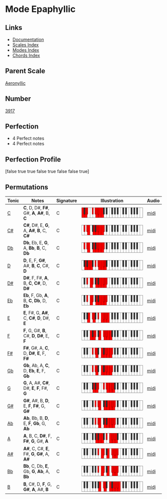 # Mode Epaphyllic

## Links

- [Documentation](index.md)
- [Scales Index](Scales.md)
- [Modes Index](Modes.md)
- [Chords Index](Chords.md)

## Parent Scale

[Aeronyllic](ScaleAeronyllic.md)

## Number

[3917](https://ianring.com/musictheory/scales/3917)

## Perfection

- 4 Perfect notes
- 4 Perfect notes

## Perfection Profile

[false true true false true false false true]

## Permutations

| Tonic | Notes | Signature | Illustration | Audio |
|-------|-------|-----------|--------------|-------|
| [C](ModeCNaturalEpaphyllic.md) | **C**, D, D#, **F#**, G#, **A**, **A#**, B, **C** | C | ![CNaturalEpaphyllic](ModeCNaturalEpaphyllic.png) | [midi](https://github.com/edipermadi/music/blob/main/docs/ModeCNaturalEpaphyllic.mid?raw=true) |
| [C#](ModeCSharpEpaphyllic.md) | **C#**, D#, E, **G**, A, **A#**, **B**, C, **C#** | C | ![CSharpEpaphyllic](ModeCSharpEpaphyllic.png) | [midi](https://github.com/edipermadi/music/blob/main/docs/ModeCSharpEpaphyllic.mid?raw=true) |
| [Db](ModeDFlatEpaphyllic.md) | **Db**, Eb, E, **G**, A, **Bb**, **B**, C, **Db** | C | ![DFlatEpaphyllic](ModeDFlatEpaphyllic.png) | [midi](https://github.com/edipermadi/music/blob/main/docs/ModeDFlatEpaphyllic.mid?raw=true) |
| [D](ModeDNaturalEpaphyllic.md) | **D**, E, F, **G#**, A#, **B**, **C**, C#, **D** | C | ![DNaturalEpaphyllic](ModeDNaturalEpaphyllic.png) | [midi](https://github.com/edipermadi/music/blob/main/docs/ModeDNaturalEpaphyllic.mid?raw=true) |
| [D#](ModeDSharpEpaphyllic.md) | **D#**, F, F#, **A**, B, **C**, **C#**, D, **D#** | C | ![DSharpEpaphyllic](ModeDSharpEpaphyllic.png) | [midi](https://github.com/edipermadi/music/blob/main/docs/ModeDSharpEpaphyllic.mid?raw=true) |
| [Eb](ModeEFlatEpaphyllic.md) | **Eb**, F, Gb, **A**, B, **C**, **Db**, D, **Eb** | C | ![EFlatEpaphyllic](ModeEFlatEpaphyllic.png) | [midi](https://github.com/edipermadi/music/blob/main/docs/ModeEFlatEpaphyllic.mid?raw=true) |
| [E](ModeENaturalEpaphyllic.md) | **E**, F#, G, **A#**, C, **C#**, **D**, D#, **E** | C | ![ENaturalEpaphyllic](ModeENaturalEpaphyllic.png) | [midi](https://github.com/edipermadi/music/blob/main/docs/ModeENaturalEpaphyllic.mid?raw=true) |
| [F](ModeFNaturalEpaphyllic.md) | **F**, G, G#, **B**, C#, **D**, **D#**, E, **F** | C | ![FNaturalEpaphyllic](ModeFNaturalEpaphyllic.png) | [midi](https://github.com/edipermadi/music/blob/main/docs/ModeFNaturalEpaphyllic.mid?raw=true) |
| [F#](ModeFSharpEpaphyllic.md) | **F#**, G#, A, **C**, D, **D#**, **E**, F, **F#** | C | ![FSharpEpaphyllic](ModeFSharpEpaphyllic.png) | [midi](https://github.com/edipermadi/music/blob/main/docs/ModeFSharpEpaphyllic.mid?raw=true) |
| [Gb](ModeGFlatEpaphyllic.md) | **Gb**, Ab, A, **C**, D, **Eb**, **E**, F, **Gb** | C | ![GFlatEpaphyllic](ModeGFlatEpaphyllic.png) | [midi](https://github.com/edipermadi/music/blob/main/docs/ModeGFlatEpaphyllic.mid?raw=true) |
| [G](ModeGNaturalEpaphyllic.md) | **G**, A, A#, **C#**, D#, **E**, **F**, F#, **G** | C | ![GNaturalEpaphyllic](ModeGNaturalEpaphyllic.png) | [midi](https://github.com/edipermadi/music/blob/main/docs/ModeGNaturalEpaphyllic.mid?raw=true) |
| [G#](ModeGSharpEpaphyllic.md) | **G#**, A#, B, **D**, E, **F**, **F#**, G, **G#** | C | ![GSharpEpaphyllic](ModeGSharpEpaphyllic.png) | [midi](https://github.com/edipermadi/music/blob/main/docs/ModeGSharpEpaphyllic.mid?raw=true) |
| [Ab](ModeAFlatEpaphyllic.md) | **Ab**, Bb, B, **D**, E, **F**, **Gb**, G, **Ab** | C | ![AFlatEpaphyllic](ModeAFlatEpaphyllic.png) | [midi](https://github.com/edipermadi/music/blob/main/docs/ModeAFlatEpaphyllic.mid?raw=true) |
| [A](ModeANaturalEpaphyllic.md) | **A**, B, C, **D#**, F, **F#**, **G**, G#, **A** | C | ![ANaturalEpaphyllic](ModeANaturalEpaphyllic.png) | [midi](https://github.com/edipermadi/music/blob/main/docs/ModeANaturalEpaphyllic.mid?raw=true) |
| [A#](ModeASharpEpaphyllic.md) | **A#**, C, C#, **E**, F#, **G**, **G#**, A, **A#** | C | ![ASharpEpaphyllic](ModeASharpEpaphyllic.png) | [midi](https://github.com/edipermadi/music/blob/main/docs/ModeASharpEpaphyllic.mid?raw=true) |
| [Bb](ModeBFlatEpaphyllic.md) | **Bb**, C, Db, **E**, Gb, **G**, **Ab**, A, **Bb** | C | ![BFlatEpaphyllic](ModeBFlatEpaphyllic.png) | [midi](https://github.com/edipermadi/music/blob/main/docs/ModeBFlatEpaphyllic.mid?raw=true) |
| [B](ModeBNaturalEpaphyllic.md) | **B**, C#, D, **F**, G, **G#**, **A**, A#, **B** | C | ![BNaturalEpaphyllic](ModeBNaturalEpaphyllic.png) | [midi](https://github.com/edipermadi/music/blob/main/docs/ModeBNaturalEpaphyllic.mid?raw=true) |
